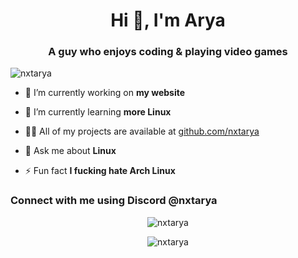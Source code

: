 <h1 align="center">Hi 👋, I'm Arya</h1>
<h3 align="center">A guy who enjoys coding & playing video games</h3>

<p align="left"> <img src="https://komarev.com/ghpvc/?username=nxtarya&label=Profile%20views&color=2ec27e&style=flat" alt="nxtarya" /> </p>

- 🔭 I’m currently working on **my website**

- 🌱 I’m currently learning **more Linux**

- 👨‍💻 All of my projects are available at [github.com/nxtarya](github.com/nxtarya)

- 💬 Ask me about **Linux**

- ⚡ Fun fact **I fucking hate Arch Linux**

<h3 align="left">Connect with me using Discord @nxtarya</h3>
<p align="left">
</p>
<p align="center">
  <img src="https://github-readme-stats.vercel.app/api?username=nxtarya&show_icons=true&theme=dark&hide_border=true&locale=en" alt="nxtarya" />
</p>

<p align="center">
  <img src="https://github-readme-streak-stats.herokuapp.com/?user=nxtarya&theme=dark&hide_border=true" alt="nxtarya" />
</p>


